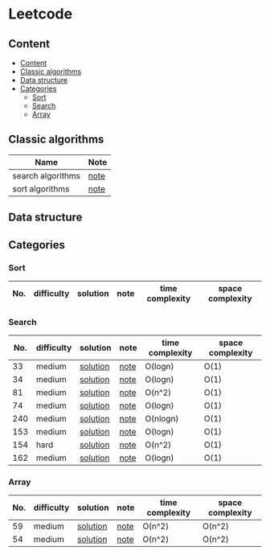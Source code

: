 # Leetcode

## Content
* [Content](#Content)
* [Classic algorithms](#Classic-algorithms)
* [Data structure](#Data-structure)
* [Categories](#Categories)
	* [Sort](#Sort)
	* [Search](#Search)
	* [Array](#Array)
## Classic algorithms
Name|Note
------|-------|
search algorithms | [note](./classic-algorithms/Search-algorithms.md)
sort algorithms | [note](./classic-algorithms/Sort-algorithms.md)
## Data structure

## Categories
### Sort
No. | difficulty | solution |note|time complexity|space complexity
------| -------------|-------------|--------|---------------|----------|
### Search
No. | difficulty | solution |note|time complexity|space complexity
------| -------------|-------------|--------|--------|--------
33|medium|[solution](./33/33.py)|[note](./33/33.md)|O(logn)|O(1)
34|medium|[solution](./34/34.py)|[note](./34/34.md)|O(logn)|O(1)
81|medium|[solution](./81/81.py)|[note](./81/81.md)|O(n^2)|O(1)
74|medium|[solution](./74/74.py)|[note](./74/74.md)|O(logn)|O(1)
240|medium|[solution](./240/240.py)|[note](./240/240.md)|O(nlogn)|O(1)
153|medium|[solution](./153/153.py)|[note](./153/153.md)|O(logn)|O(1)
154|hard|[solution](./154/154.py)|[note](./154/154.md)|O(n^2)|O(1)
162|medium|[solution](./162/162.py)|[note](./162/162.md)|O(logn)|O(1)
### Array
No. | difficulty | solution |note|time complexity|space complexity
------| -------------|-------------|--------|--------|--------|
59|medium|[solution](./59/59.py)|[note](./59/59.md)|O(n^2)|O(n^2)
54|medium|[solution](./54/54.py)|[note](./54/54.md)|O(n^2)|O(n^2)
